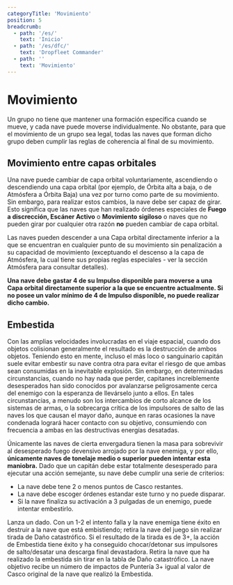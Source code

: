 ```yaml
---
categoryTitle: 'Movimiento'
position: 5
breadcrumb:
  - path: '/es/'
    text: 'Inicio'
  - path: '/es/dfc/'
    text: 'Dropfleet Commander'
  - path: ''
    text: 'Movimiento'
---
```


# Movimiento

Un grupo no tiene que mantener una formación específica cuando se mueve, y cada nave puede moverse individualmente. No obstante, para que el movimiento de un grupo sea legal, todas las naves que forman dicho grupo deben cumplir las reglas de coherencia al final de su movimiento.

## Movimiento entre capas orbitales

Una nave puede cambiar de capa orbital voluntariamente, ascendiendo o descendiendo una capa orbital (por ejemplo, de Órbita alta a baja, o de Atmósfera a Órbita Baja) una vez por turno como parte de su movimiento. Sin embargo, para realizar estos cambios, la nave debe ser capaz de girar. Esto significa que las naves que han realizado órdenes especiales de **Fuego a discrección, Escáner Activo** o **Movimiento sigiloso** o naves que no pueden girar por cualquier otra razón **no** pueden cambiar de capa orbital.

Las naves pueden descender a una Capa orbital directamente inferior a la que se encuentran en cualquier punto de su movimiento sin penalización a su capacidad de movimiento (exceptuando el descenso a la capa de Atmósfera, la cual tiene sus propias reglas especiales - ver la sección Atmósfera para consultar detalles).

**Una nave debe gastar 4 de su Impulso disponible para moverse a una Capa orbital directamente superior a la que se encuentre actualmente. Si no posee un valor mínimo de 4 de Impulso disponible, no puede realizar dicho cambio.**

## Embestida

Con las amplias velocidades involucradas en el viaje espacial, cuando dos objetos colisionan generalmente el resultado es la destrucción de ambos objetos. Teniendo esto en mente, incluso el más loco o sanguinario capitán suele evitar embestir su nave contra otra para evitar el riesgo de que ambas sean consumidas en la inevitable explosión. Sin embargo, en determinadas circunstancias, cuando no hay nada que perder, capitanes increiblemente desesperados han sido conocidos por avalanzarse peligrosamente cerca del enemigo con la esperanza de llevárselo junto a ellos. En tales circunstancias, a menudo son los intercambios de corto alcance de los sistemas de armas, o la sobrecarga crítica de los impulsores de salto de las naves los que causan el mayor daño, aunque en raras ocasiones la nave condenada logrará hacer contacto con su objetivo, consumiendo con frecuencia a ambas en las destructivas energías desatadas.

Únicamente las naves de cierta envergadura tienen la masa para sobrevivir al desesperado fuego devensivo arrojado por la nave enemiga, y por ello, **únicamente naves de tonelaje medio o superior pueden intentar esta maniobra.** Dado que un capitán debe estar totalmente desesperado para ejecutar una acción semejante, su nave debe cumplir una serie de criterios:

* La nave debe tene 2 o menos puntos de Casco restantes.
* La nave debe escoger órdenes estandar este turno y no puede disparar.
* Si la nave finaliza su activación a 3 pulgadas de un enemigo, puede intentar embestirlo.

Lanza un dado. Con un 1-2  el intento falla y la nave enemiga tiene éxito en destruir a la nave que está embistiendo; retira la nave del juego sin realizar tirada de Daño catastrófico. Si el resultado de la tirada es de 3+, la acción de Embestida tiene éxito y ha conseguido chocar/detonar sus impulsores de salto/desatar una descarga final devastadora. Retira la nave que ha realizado la embestida sin tirar en la tabla de Daño catastrófico. La nave objetivo recibe un número de impactos de Puntería 3+ igual al valor de Casco original de la nave que realizó la Embestida.
